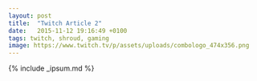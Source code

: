 ```yaml
---
layout: post
title:  "Twitch Article 2"
date:   2015-11-12 19:16:49 +0100
tags: twitch, shroud, gaming
image: https://www.twitch.tv/p/assets/uploads/combologo_474x356.png
---
```


{% include _ipsum.md %} 
